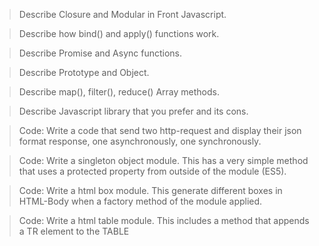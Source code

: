 > Describe Closure and Modular in Front Javascript.

> Describe how bind() and apply() functions work.

> Describe Promise and Async functions.

> Describe Prototype and Object.

> Describe map(), filter(), reduce() Array methods.

> Describe Javascript library that you prefer and its cons.

> Code: Write a code that send two http-request and display their json format response, one asynchronously, one synchronously.

> Code: Write a singleton object module. This has a very simple method that uses a protected property from outside of the module (ES5).

> Code: Write a html box module. This generate different boxes in HTML-Body when a factory method of the module applied.

> Code: Write a html table module. This includes a method that appends a TR element to the TABLE
